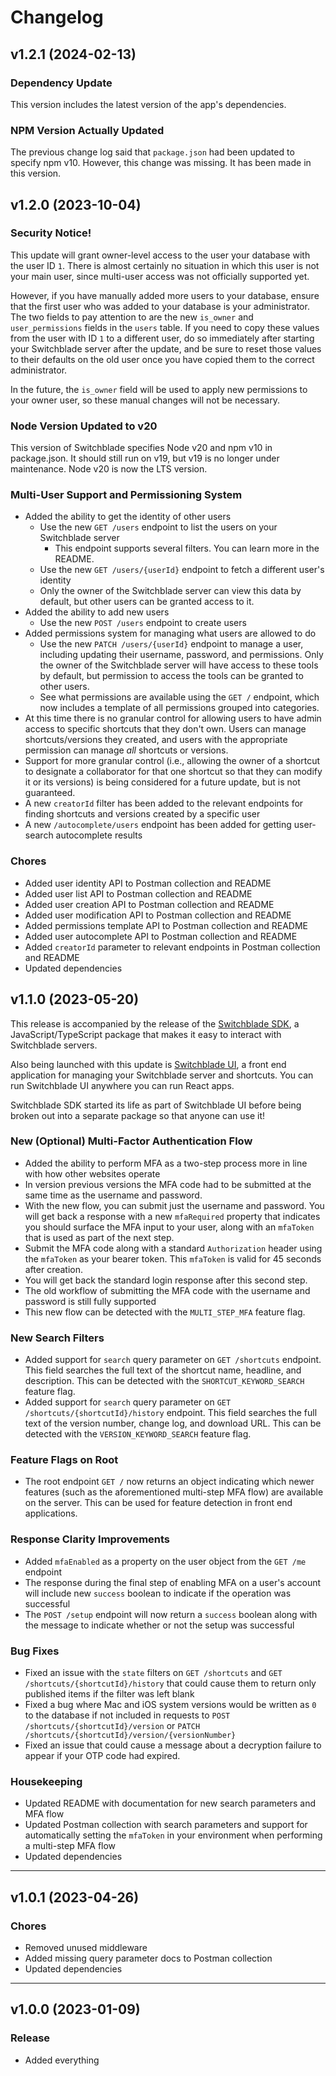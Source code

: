 # Changelog

## v1.2.1 (2024-02-13)

### Dependency Update
This version includes the latest version of the app's dependencies.

### NPM Version Actually Updated
The previous change log said that `package.json` had been updated to specify npm v10. However, this change was missing. It has been made in this version.

## v1.2.0 (2023-10-04)

### Security Notice!
This update will grant owner-level access to the user your database with the user ID `1`. There is almost certainly no situation in which this user is not your main user, since multi-user access was not officially supported yet.

However, if you have manually added more users to your database, ensure that the first user who was added to your database is your administrator. The two fields to pay attention to are the new `is_owner` and `user_permissions` fields in the `users` table. If you need to copy these values from the user with ID `1` to a different user, do so immediately after starting your Switchblade server after the update, and be sure to reset those values to their defaults on the old user once you have copied them to the correct administrator.

In the future, the `is_owner` field will be used to apply new permissions to your owner user, so these manual changes will not be necessary.

### Node Version Updated to v20
This version of Switchblade specifies Node v20 and npm v10 in package.json. It should still run on v19, but v19 is no longer under maintenance. Node v20 is now the LTS version.

### Multi-User Support and Permissioning System
- Added the ability to get the identity of other users
  - Use the new `GET /users` endpoint to list the users on your Switchblade server
    - This endpoint supports several filters. You can learn more in the README.
  - Use the new `GET /users/{userId}` endpoint to fetch a different user's identity
  - Only the owner of the Switchblade server can view this data by default, but other users can be granted access to it.
- Added the ability to add new users
  - Use the new `POST /users` endpoint to create users
- Added permissions system for managing what users are allowed to do
  - Use the new `PATCH /users/{userId}` endpoint to manage a user, including updating their username, password, and permissions. Only the owner of the Switchblade server will have access to these tools by default, but permission to access the tools can be granted to other users.
  - See what permissions are available using the `GET /` endpoint, which now includes a template of all permissions grouped into categories.
- At this time there is no granular control for allowing users to have admin access to specific shortcuts that they don't own. Users can manage shortcuts/versions they created, and users with the appropriate permission can manage *all* shortcuts or versions.
- Support for more granular control (i.e., allowing the owner of a shortcut to designate a collaborator for that one shortcut so that they can modify it or its versions) is being considered for a future update, but is not guaranteed.
- A new `creatorId` filter has been added to the relevant endpoints for finding shortcuts and versions created by a specific user
- A new `/autocomplete/users` endpoint has been added for getting user-search autocomplete results

### Chores
- Added user identity API to Postman collection and README
- Added user list API to Postman collection and README
- Added user creation API to Postman collection and README
- Added user modification API to Postman collection and README
- Added permissions template API to Postman collection and README
- Added user autocomplete API to Postman collection and README
- Added `creatorId` parameter to relevant endpoints in Postman collection and README
- Updated dependencies

## v1.1.0 (2023-05-20)

This release is accompanied by the release of the [Switchblade SDK](https://github.com/MikeBeas/switchblade-sdk), a JavaScript/TypeScript package that makes it easy to interact with Switchblade servers.

Also being launched with this update is [Switchblade UI](https://github.com/MikeBeas/switchblade-ui), a front end application for managing your Switchblade server and shortcuts. You can run Switchblade UI anywhere you can run React apps.

Switchblade SDK started its life as part of Switchblade UI before being broken out into a separate package so that anyone can use it!

### New (Optional) Multi-Factor Authentication Flow
- Added the ability to perform MFA as a two-step process more in line with how other websites operate
- In version previous versions the MFA code had to be submitted at the same time as the username and password.
- With the new flow, you can submit just the username and password. You will get back a response with a new `mfaRequired` property that indicates you should surface the MFA input to your user, along with an `mfaToken` that is used as part of the next step.
- Submit the MFA code along with a standard `Authorization` header using the `mfaToken` as your bearer token. This `mfaToken` is valid for 45 seconds after creation.
- You will get back the standard login response after this second step.
- The old workflow of submitting the MFA code with the username and password is still fully supported
- This new flow can be detected with the `MULTI_STEP_MFA` feature flag.

### New Search Filters
- Added support for `search` query parameter on `GET /shortcuts` endpoint. This field searches the full text of the shortcut name, headline, and description. This can be detected with the `SHORTCUT_KEYWORD_SEARCH` feature flag.
- Added support for `search` query parameter on `GET /shortcuts/{shortcutId}/history` endpoint. This field searches the full text of the version number, change log, and download URL. This can be detected with the `VERSION_KEYWORD_SEARCH` feature flag.

### Feature Flags on Root
- The root endpoint `GET /` now returns an object indicating which newer features (such as the aforementioned multi-step MFA flow) are available on the server. This can be used for feature detection in front end applications.

### Response Clarity Improvements
- Added `mfaEnabled` as a property on the user object from the `GET /me` endpoint
- The response during the final step of enabling MFA on a user's account will include new `success` boolean to indicate if the operation was successful
- The `POST /setup` endpoint will now return a `success` boolean along with the message to indicate whether or not the setup was successful

### Bug Fixes
- Fixed an issue with the `state` filters on `GET /shortcuts` and `GET /shortcuts/{shortcutId}/history` that could cause them to return only published items if the filter was left blank
- Fixed a bug where Mac and iOS system versions would be written as `0` to the database if not included in requests to `POST /shortcuts/{shortcutId}/version` or `PATCH /shortcuts/{shortcutId}/version/{versionNumber}`
- Fixed an issue that could cause a message about a decryption failure to appear if your OTP code had expired.

### Housekeeping
- Updated README with documentation for new search parameters and MFA flow
- Updated Postman collection with search parameters and support for automatically setting the `mfaToken` in your environment when performing a multi-step MFA flow
- Updated dependencies

---

## v1.0.1 (2023-04-26)

### Chores
- Removed unused middleware
- Added missing query parameter docs to Postman collection
- Updated dependencies

---

## v1.0.0 (2023-01-09)

### Release
- Added everything